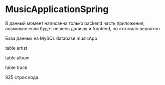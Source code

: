 # MusicApplicationSpring

В данный момент написанна только backend часть приложения, возможно если будет не лень допишу и frontend, но это мало вероятно

База данных на MySQL database musicApp

table artist

table album

table track


925 строк кода
